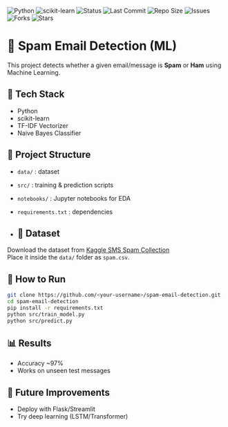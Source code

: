 ![Python](https://img.shields.io/badge/Python-3.8-blue)
![scikit-learn](https://img.shields.io/badge/ML-scikit--learn-green)
![Status](https://img.shields.io/badge/Status-Completed-brightgreen)
![Last Commit](https://img.shields.io/github/last-commit/Nosiyadevi/spam-email-detection)
![Repo Size](https://img.shields.io/github/repo-size/Nosiyadevi/spam-email-detection)
![Issues](https://img.shields.io/github/issues/Nosiyadevi/spam-email-detection)
![Forks](https://img.shields.io/github/forks/Nosiyadevi/spam-email-detection)
![Stars](https://img.shields.io/github/stars/Nosiyadevi/spam-email-detection)



# 📧 Spam Email Detection (ML)

This project detects whether a given email/message is **Spam** or **Ham** using Machine Learning.

## 🚀 Tech Stack
- Python
- scikit-learn
- TF-IDF Vectorizer
- Naive Bayes Classifier

## 📂 Project Structure
- `data/` : dataset
- `src/` : training & prediction scripts
- `notebooks/` : Jupyter notebooks for EDA
- `requirements.txt` : dependencies

- ## 📂 Dataset
Download the dataset from [Kaggle SMS Spam Collection](https://www.kaggle.com/datasets/uciml/sms-spam-collection-dataset)  
Place it inside the `data/` folder as `spam.csv`.


## 🔧 How to Run
```bash
git clone https://github.com/<your-username>/spam-email-detection.git
cd spam-email-detection
pip install -r requirements.txt
python src/train_model.py
python src/predict.py
```

## 📊 Results
- Accuracy ~97%
- Works on unseen test messages

## 📌 Future Improvements
- Deploy with Flask/Streamlit
- Try deep learning (LSTM/Transformer)
